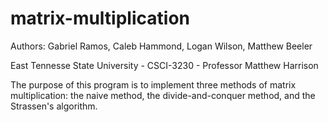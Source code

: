 # matrix-multiplication

Authors: Gabriel Ramos, Caleb Hammond, Logan Wilson, Matthew Beeler

East Tennesse State University - CSCI-3230 - Professor Matthew Harrison

The purpose of this program is to implement three methods of matrix multiplication: the naive method,
the divide-and-conquer method, and the Strassen's algorithm.
